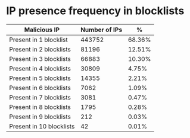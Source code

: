 # IP presence frequency in blocklists
| Malicious IP | Number of IPs | % |
|----|----|----|
| Present in 1 blocklist | 443752 | 68.36% |
| Present in 2 blocklists | 81196 | 12.51% |
| Present in 3 blocklists | 66883 | 10.30% |
| Present in 4 blocklists | 30809 | 4.75% |
| Present in 5 blocklists | 14355 | 2.21% |
| Present in 6 blocklists | 7062 | 1.09% |
| Present in 7 blocklists | 3081 | 0.47% |
| Present in 8 blocklists | 1795 | 0.28% |
| Present in 9 blocklists | 212 | 0.03% |
| Present in 10 blocklists | 42 | 0.01% |
